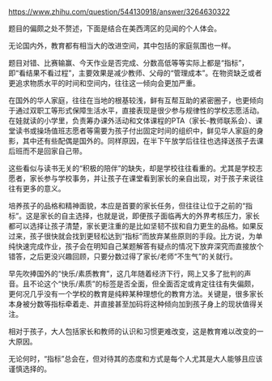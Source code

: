 https://www.zhihu.com/question/544130918/answer/3264630322

题目的偏颇之处不赘述，下面是结合在美西湾区的见闻的个人体会。

无论国内外，教育都有相当大的改进空间，其中包括的家庭氛围也一样。

题目对错、比赛输赢、今天作业是否完成、分数高低等等实际上都是“指标”，即“看结果不看过程”，主要效果是减少教师、父母的“管理成本”。在物资缺乏或者更追求物质水平的时间和空间内，往往这一倾向会更加严重。

在国外的华人家庭，往往在当地的根基较浅，鲜有互帮互助的紧密圈子，也更倾向于通过双职工等形式保障生活水平，直接表现是很少参与规律性的学校志愿活动。在娃就读的小学里，负责筹办课外活动和文体课程的PTA（家长-教师联系会）、课堂读书或操场值班志愿者等需要为孩子付出固定时间的组织中，鲜见华人家庭的身影，其中还有些配偶是国外的。同样原因，在半下午放学后往往也选择送孩子去课后班而不是回家自己带。

这些看似与读书无关的“积极的陪伴”的缺失，却是学校往往看重的。尤其是学校志愿者，家长参与学校事务，并让孩子在课堂看到家长的亲自出现，对于孩子来说往往有更多的意义。

培养孩子的品格和精神面貌，本应是首要的家长任务，但往往让位于之前的“指标”。这是家长的自主选择，也就是说，即便孩子面临再大的外界考核压力，家长都可以选择让孩子清楚，家长更注重的是比如坚韧不拔和自力更生的品格。如果反过来，孩子很快就会找到更轻松达到“指标”而放弃某些原则的手段。比方说，为单纯快速完成作业，孩子会在明知自己某题解答有疑点的情况下放弃深究而直接放个错答，之后更没兴趣回顾，只要分数过得了家长/老师“不生气”的关就行。

早先吹捧国外的“快乐/素质教育”，这几年随着经济下行，网上又多了批判的声音。且不论这个“快乐/素质”的标签是否全面，但全面否定或肯定往往有失偏颇，更何况几乎没有一个学校的教育是纯粹某种理想化的教育方法。关键是，很多家长本身被分数等指标牵着走、并直接甚至加码将这种倾向加到孩子身上的现状值得关注。

相对于孩子，大人包括家长和教师的认识和习惯更难改变，这是教育难以改变的一大原因。

无论何时，“指标”总会在，但对待其的态度和方式是每个人尤其是大人能够且应该谨慎选择的。